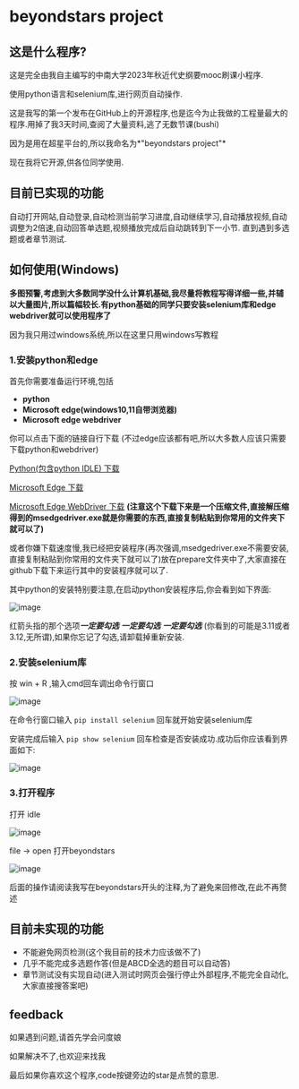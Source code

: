 # beyondstars project

## 这是什么程序?

这是完全由我自主编写的中南大学2023年秋近代史纲要mooc刷课小程序.

使用python语言和selenium库,进行网页自动操作.


这是我写的第一个发布在GitHub上的开源程序,也是迄今为止我做的工程量最大的程序.用掉了我3天时间,查阅了大量资料,逃了无数节课(bushi)

因为是用在超星平台的,所以我命名为*"beyondstars project"*

现在我将它开源,供各位同学使用.



## 目前已实现的功能

自动打开网站,自动登录,自动检测当前学习进度,自动继续学习,自动播放视频,自动调整为2倍速,自动回答单选题,视频播放完成后自动跳转到下一小节.
直到遇到多选题或者章节测试.



## 如何使用(Windows)

**多图预警,考虑到大多数同学没什么计算机基础,我尽量将教程写得详细一些,并辅以大量图片,所以篇幅较长.有python基础的同学只要安装selenium库和edge webdriver就可以使用程序了**


因为我只用过windows系统,所以在这里只用windows写教程

### 1.安装python和edge

首先你需要准备运行环境,包括

- **python**
- **Microsoft edge(windows10,11自带浏览器)**
- **Microsoft edge webdriver**


你可以点击下面的链接自行下载
(不过edge应该都有吧,所以大多数人应该只需要下载python和webdriver)


[Python(包含python IDLE) 下载](https://www.python.org/downloads/)


[Microsoft Edge 下载](https://www.microsoft.com/zh-cn/edge/download)


[Microsoft Edge WebDriver 下载](https://developer.microsoft.com/en-us/microsoft-edge/tools/webdriver/)  **(注意这个下载下来是一个压缩文件,直接解压缩得到的msedgedriver.exe就是你需要的东西,直接复制粘贴到你常用的文件夹下就可以了)**


或者你嫌下载速度慢,我已经把安装程序(再次强调,msedgedriver.exe不需要安装,直接复制粘贴到你常用的文件夹下就可以了)放在prepare文件夹中了,大家直接在github下载下来运行其中的安装程序就可以了.

其中python的安装特别要注意,在启动python安装程序后,你会看到如下界面:

![image](https://github.com/yuan-minglongze/beyondstars/assets/129572345/4799516f-4df4-4b51-974c-f38facb667c7)

红箭头指的那个选项***一定要勾选*** ***一定要勾选*** ***一定要勾选*** (你看到的可能是3.11或者3.12,无所谓),如果你忘记了勾选,请卸载掉重新安装.


### 2.安装selenium库

按 win + R ,输入cmd回车调出命令行窗口

![image](https://github.com/yuan-minglongze/beyondstars/assets/129572345/7911a5a1-07ce-4e97-9508-c8b9af2b33e3)

在命令行窗口输入 `pip install selenium` 回车就开始安装selenium库

安装完成后输入 `pip show selenium` 回车检查是否安装成功.成功后你应该看到界面如下:

![image](https://github.com/yuan-minglongze/beyondstars/assets/129572345/ded8d25e-fee5-4ae9-91d4-4bcad69fb569)



### 3.打开程序

打开 idle

![image](https://github.com/yuan-minglongze/beyondstars/assets/129572345/b03b32ac-7138-419c-8c0c-6fb7d27be6f5)

file -> open 打开beyondstars

![image](https://github.com/yuan-minglongze/beyondstars/assets/129572345/7d068722-068c-482a-9abd-7c71e1b5b5d0)


后面的操作请阅读我写在beyondstars开头的注释,为了避免来回修改,在此不再赘述





## 目前未实现的功能

- 不能避免网页检测(这个我目前的技术力应该做不了)
- 几乎不能完成多选题作答(但是ABCD全选的题目可以自动答)
- 章节测试没有实现自动(进入测试时网页会强行停止外部程序,不能完全自动化,大家直接搜答案吧)


## feedback

如果遇到问题,请首先学会问度娘

如果解决不了,也欢迎来找我

最后如果你喜欢这个程序,code按键旁边的star是点赞的意思.
